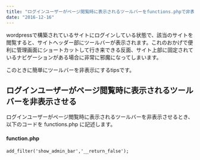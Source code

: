 ```yaml
---
title: "ログインユーザーがページ閲覧時に表示されるツールバーをfunctions.phpで非表示させる -『wordpress』"
date: "2016-12-16"
---
```


wordpressで構築されているサイトにログインしている状態で、該当のサイトを閲覧すると、サイトヘッダー部にツールバーが表示されます。これのおかげで便利に管理画面にショートカットして行き来できる反面、サイト上部に固定されているナビゲーションがある場合に非常に邪魔になってしまいます。

このときに簡単にツールバーを非表示にするtipsです。

## ログインユーザーがページ閲覧時に表示されるツールバーを非表示させる

ログインユーザーがページ閲覧時に表示されるツールバーを非表示させるとき、以下のコードを functions.php に記述します。

#### function.php

```
add_filter('show_admin_bar','__return_false');

```
